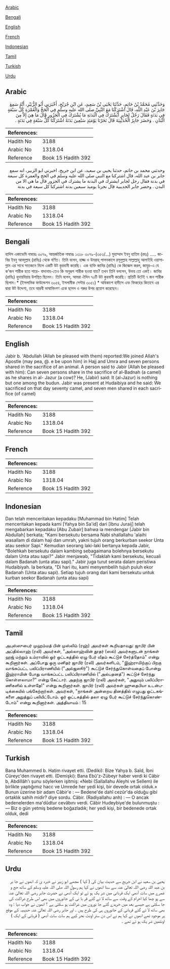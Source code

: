 [Arabic](#arabic)

[Bengali](#bengali)

[English](#english)

[French](#french)

[Indonesian](#indonesian)

[Tamil](#tamil)

[Turkish](#turkish)

[Urdu](#urdu)

## Arabic


<div dir="rtl" lang="ar" style={{fontSize:'larger',backgroundColor:'#f8f9fa',padding:20}}>
وَحَدَّثَنِي مُحَمَّدُ بْنُ حَاتِمٍ، حَدَّثَنَا يَحْيَى بْنُ سَعِيدٍ، عَنِ ابْنِ جُرَيْجٍ، أَخْبَرَنِي أَبُو الزُّبَيْرِ، أَنَّهُ سَمِعَ جَابِرَ بْنَ عَبْدِ اللَّهِ، قَالَ اشْتَرَكْنَا مَعَ النَّبِيِّ صلى الله عليه وسلم فِي الْحَجِّ وَالْعُمْرَةِ كُلُّ سَبْعَةٍ فِي بَدَنَةٍ فَقَالَ رَجُلٌ لِجَابِرٍ أَيُشْتَرَكُ فِي الْبَدَنَةِ مَا يُشْتَرَكُ فِي الْجَزُورِ قَالَ مَا هِيَ إِلاَّ مِنَ الْبُدْنِ ‏.‏ وَحَضَرَ جَابِرٌ الْحُدَيْبِيَةَ قَالَ نَحَرْنَا يَوْمَئِذٍ سَبْعِينَ بَدَنَةً اشْتَرَكْنَا كُلُّ سَبْعَةٍ فِي بَدَنَةٍ ‏.‏
</div>
<div style={{backgroundColor:'#f8f9fa',padding:20, marginBottom: 10}}><table> <thead> <tr> <th>References:</th> <th></th> </tr> </thead> <tbody><tr><td>Hadith No</td><td>3188</td></tr><tr><td>Arabic No</td><td>1318.04</td></tr><tr><td>Reference</td><td>Book 15 Hadith 392</td></tr></tbody></table></div>


<div dir="rtl" lang="ar" style={{fontSize:'larger',backgroundColor:'#f8f9fa',padding:20}}>
وحدثني محمد بن حاتم، حدثنا يحيى بن سعيد، عن ابن جريج، اخبرني ابو الزبير، انه سمع جابر بن عبد الله، قال اشتركنا مع النبي صلى الله عليه وسلم في الحج والعمرة كل سبعة في بدنة فقال رجل لجابر ايشترك في البدنة ما يشترك في الجزور قال ما هي الا من البدن . وحضر جابر الحديبية قال نحرنا يوميذ سبعين بدنة اشتركنا كل سبعة في بدنة
</div>
<div style={{backgroundColor:'#f8f9fa',padding:20, marginBottom: 10}}><table> <thead> <tr> <th>References:</th> <th></th> </tr> </thead> <tbody><tr><td>Hadith No</td><td>3188</td></tr><tr><td>Arabic No</td><td>1318.04</td></tr><tr><td>Reference</td><td>Book 15 Hadith 392</td></tr></tbody></table></div>

## Bengali


<div dir="ltr" lang="bn" style={{fontSize:'larger',backgroundColor:'#f8f9fa',padding:20}}>
হাদিস একাডেমি নাম্বারঃ ৩০৭৯, আন্তর্জাতিক নাম্বারঃ ১৩১৮ ৩০৭৯-(৩৫৩/...) মুহাম্মাদ ইবনু হাতিম (রহঃ) ..... জাবির ইবনু আবদুল্লাহ (রাযিঃ) থেকে বর্ণিত। তিনি বলেন, হাজ্জ ও উমরাহ্ পালনকালে রসূলুল্লাহ সাল্লাল্লাহু আলাইহি ওয়াসাল্লাম এর সাথে সাতজনে মিলে একটি উট কুরবানী করেছি। এক ব্যক্তি জাবির (রাযিঃ) কে জিজ্ঞেস করল, জাযুর-এ যে ক'জন শারীক হতে পারে- বাদানাহ-তেও কি অনুরূপ শারীক হওয়া যায়? তখন তিনি বললেন, উভয় তো একই। জাবির (রাযিঃ) হুদায়বিয়ায় উপস্থিত ছিলেন। তিনি বলেন, আমরা ঐদিন ৭০টি উট কুরবানী করেছি। প্রতিটি উটেই ৭ জন শারীক ছিলাম।* (ইসলামিক ফাউন্ডেশন ৩০৫৪, ইসলামীক সেন্টার ৩০৫১) * অধিকাংশ হাদীসে এবং ফিকহের কিতাবে এর দ্বারা উট উদ্দেশ্য, তবে আরবী ভাষাবিদগণ একে ছাগল ও গরুর উপর প্রয়োগ করেছেন।
</div>
<div style={{backgroundColor:'#f8f9fa',padding:20, marginBottom: 10}}><table> <thead> <tr> <th>References:</th> <th></th> </tr> </thead> <tbody><tr><td>Hadith No</td><td>3188</td></tr><tr><td>Arabic No</td><td>1318.04</td></tr><tr><td>Reference</td><td>Book 15 Hadith 392</td></tr></tbody></table></div>

## English


<div dir="ltr" lang="en" style={{fontSize:'larger',backgroundColor:'#f8f9fa',padding:20}}>
Jabir b. 'Abdullah (Allah be pleased with them) reported:We joined Allah's Apostle (may pea, @. e be upon him) in Hajj and Umra and seven persons shared in the sacrifice of an animal. A person said to Jabir (Allah be pleased with him): Can seven persons share in the sacrifice of al-Badnah (a camel) as he shares in al- Jazur (a cow)? He, (Jabir) said: It (al-Jazur) is nothing but one among the budun. Jabir was present at Hudaibiya and he said: We sacrificed on that day seventy camel, and seven men shared in each sacrifice (of camel)
</div>
<div style={{backgroundColor:'#f8f9fa',padding:20, marginBottom: 10}}><table> <thead> <tr> <th>References:</th> <th></th> </tr> </thead> <tbody><tr><td>Hadith No</td><td>3188</td></tr><tr><td>Arabic No</td><td>1318.04</td></tr><tr><td>Reference</td><td>Book 15 Hadith 392</td></tr></tbody></table></div>

## French


<div dir="ltr" lang="fr" style={{fontSize:'larger',backgroundColor:'#f8f9fa',padding:20}}>

</div>
<div style={{backgroundColor:'#f8f9fa',padding:20, marginBottom: 10}}><table> <thead> <tr> <th>References:</th> <th></th> </tr> </thead> <tbody><tr><td>Hadith No</td><td>3188</td></tr><tr><td>Arabic No</td><td>1318.04</td></tr><tr><td>Reference</td><td>Book 15 Hadith 392</td></tr></tbody></table></div>

## Indonesian


<div dir="ltr" lang="id" style={{fontSize:'larger',backgroundColor:'#f8f9fa',padding:20}}>
Dan telah menceritakan kepadaku [Muhammad bin Hatim] Telah menceritakan kepada kami [Yahya bin Sa'id] dari [Ibnu Juraij] telah mengabarkan kepadaku [Abu Zubair] bahwa ia mendengar [Jabir bin Abdullah] berkata; "Kami bersekutu bersama Nabi shallallahu 'alaihi wasallam di dalam haji dan umrah, yakni tujuh orang berkurban seekor Unta atau seekor Sapi." Kemudian seorang laki-laki bertanya kepada Jabir, "Bolehkah bersekutu dalam kambing sebagaimana bolehnya bersekutu dalam Unta atau sapi?" Jabir menjawab, "Tidaklah kami bersekutu, kecuali dalam Badanah (unta atau sapi)." Jabir juga turut serata dalam peristiwa Hudaibiyah. Ia berkata, "Di hari itu, kami menyembelih tujuh puluh ekor Badanah (Unta atau sapi). Setiap tujuh orang dari kami bersekutu untuk kurban seekor Badanah (unta atau sapi)
</div>
<div style={{backgroundColor:'#f8f9fa',padding:20, marginBottom: 10}}><table> <thead> <tr> <th>References:</th> <th></th> </tr> </thead> <tbody><tr><td>Hadith No</td><td>3188</td></tr><tr><td>Arabic No</td><td>1318.04</td></tr><tr><td>Reference</td><td>Book 15 Hadith 392</td></tr></tbody></table></div>

## Tamil


<div dir="ltr" lang="ta" style={{fontSize:'larger',backgroundColor:'#f8f9fa',padding:20}}>
அபுஸ்ஸுபைர் முஹம்மத் பின் முஸ்லிம் (ரஹ்) அவர்கள் கூறியதாவது: ஜாபிர் பின் அப்தில்லாஹ் (ரலி) அவர்கள், "அல்லாஹ்வின் தூதர் (ஸல்) அவர்களுடன் நாங்கள் ஹஜ் மற்றும் உம்ராவில் ஓர் ஒட்டகத்தில் ஏழு பேர் வீதம் கூட்டுச் சேர்த்தோம்" என்று கூறினார்கள். அப்போது ஒரு மனிதர் ஜாபிர் (ரலி) அவர்களிடம், "இஹ்ராமிற்குப் பிறகு வாங்கப்பட்ட பலிப்பிராணியில் ("அல்ஜஸூர்") கூட்டுச் சேர்ந்துகொள்வதைப் போன்று இஹ்ராமின் போது வாங்கப்பட்ட பலிப்பிராணியில் ("அல்பதனத்") கூட்டுச் சேர்ந்து கொள்ளலாமா?" என்று கேட்டார். அதற்கு ஜாபிர் (ரலி) அவர்கள், "அதுவும் பலிப்பிராணிகளில் உள்ளதே!" என்று கூறினார்கள். ஜாபிர் (ரலி) அவர்கள் ஹுதைபியா உடன்படிக்கையில் பங்கேற்றார்கள். அவர்கள், "நாங்கள் அன்றைய தினத்தில் எழுபது ஒட்டகங்களை அறுத்துப் பலியிட்டோம். ஓர் ஒட்டகத்தில் தலா ஏழு பேர் கூட்டுச் சேர்ந்துகொண்டோம்" என்று கூறினார்கள். அத்தியாயம் : 15
</div>
<div style={{backgroundColor:'#f8f9fa',padding:20, marginBottom: 10}}><table> <thead> <tr> <th>References:</th> <th></th> </tr> </thead> <tbody><tr><td>Hadith No</td><td>3188</td></tr><tr><td>Arabic No</td><td>1318.04</td></tr><tr><td>Reference</td><td>Book 15 Hadith 392</td></tr></tbody></table></div>

## Turkish


<div dir="ltr" lang="tr" style={{fontSize:'larger',backgroundColor:'#f8f9fa',padding:20}}>
Bana Muhammed b. Hatim rivayet etti. (Dediki): Bize Yahya b. Saîd, İbni Cüreyc'den rivayet etti. (Demişki): Bana Ebû'z-Zübeyr haber verdi ki Câbir b, AbdiIIâh'ı şunu söylerken işitmiş: «Nebi (Sallallahu Aleyhi ve Sellem) ile birlikte yaptığımız hacc ve Umrede her yedi kişi, bir devede ortak olduk.» Bunun üzerine bir adam Câbir'e : — Bedene'de dahî cezûr'da olduğu gibi ortaklık sahih midir? diye sordu. Câbir. (Radiyallahu anh) : — O ancak bedenelerden ma'dûdtur cevâbını verdi. Câbir Hudeybiye'de bulunmuştu : — Biz o gün yetmiş bedene boğazladık; her yedi kişi, bir bedenede ortak olduk, dedi
</div>
<div style={{backgroundColor:'#f8f9fa',padding:20, marginBottom: 10}}><table> <thead> <tr> <th>References:</th> <th></th> </tr> </thead> <tbody><tr><td>Hadith No</td><td>3188</td></tr><tr><td>Arabic No</td><td>1318.04</td></tr><tr><td>Reference</td><td>Book 15 Hadith 392</td></tr></tbody></table></div>

## Urdu


<div dir="rtl" lang="ur" style={{fontSize:'larger',backgroundColor:'#f8f9fa',padding:20}}>
یحییٰ بن سعید نے ابن جریج سے حدیث بیان کی ( کہا ) مجھے ابو زبیر نے خبرد ی کہ انھوں نے جا بر بن عبد اللہ رضی اللہ تعالیٰ عنہ سے سنا انھوں نے کہا ہم رسول اللہ صلی اللہ علیہ وسلم کے ساتھ حج و عمرے میں سات آدمی ایک قربانی میں شر یک ہو ئے تو ایک آدمی نے حضرت جابر رضی اللہ تعالیٰ عنہ سے پو چھا کیا احرام کے وقت سے ساتھ لا ئے گئے قر با نی کے جانوروں میں بھی اس طرح شراکت کی جا سکتی ہے جیسے بعد میں خریدے گئے جا نوروں میں شراکت ہو سکتی ہے ؟ انھوں نے جواب دیا : وہ بھی ساتھ لا ئے گئے قربانی کے جانوروں ہی کی طرح ہیں ۔ اور جابر رضی اللہ تعالیٰ عنہ حدیبیہ کے موقع پر موجود تھے انھوں نے کہا ہم نے اس دن ستر اونٹ نحر کیے ہم سات سات آدمی ( قربانی کے ایک ) اونٹمیں شر یک ہو ئے تھے ۔
</div>
<div style={{backgroundColor:'#f8f9fa',padding:20, marginBottom: 10}}><table> <thead> <tr> <th>References:</th> <th></th> </tr> </thead> <tbody><tr><td>Hadith No</td><td>3188</td></tr><tr><td>Arabic No</td><td>1318.04</td></tr><tr><td>Reference</td><td>Book 15 Hadith 392</td></tr></tbody></table></div>